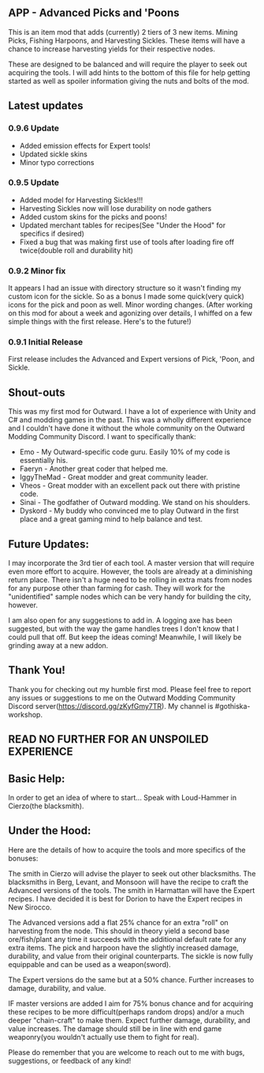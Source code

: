 ## APP - Advanced Picks and 'Poons

This is an item mod that adds (currently) 2 tiers of 3 new items. Mining Picks, Fishing Harpoons, and Harvesting Sickles. These items will have a chance to increase harvesting yields for their respective nodes.

These are designed to be balanced and will require the player to seek out acquiring the tools. I will add hints to the bottom of this file for help getting started as well as spoiler information giving the nuts and bolts of the mod.

## Latest updates

### 0.9.6 Update
 - Added emission effects for Expert tools!
 - Updated sickle skins
 - Minor typo corrections

### 0.9.5 Update
 - Added model for Harvesting Sickles!!! 
 - Harvesting Sickles now will lose durability on node gathers
 - Added custom skins for the picks and poons!
 - Updated merchant tables for recipes(See "Under the Hood" for specifics if desired)
 - Fixed a bug that was making first use of tools after loading fire off twice(double roll and durability hit)

### 0.9.2 Minor fix
It appears I had an issue with directory structure so it wasn't finding my custom icon for the sickle. So as a bonus I made some quick(very quick) icons for the pick and poon as well. Minor wording changes. (After working on this mod for about a week and agonizing over details, I whiffed on a few simple things with the first release. Here's to the future!)

### 0.9.1 Initial Release
First release includes the Advanced and Expert versions of Pick, 'Poon, and Sickle. 

## Shout-outs
This was my first mod for Outward. I have a lot of experience with Unity and C# and modding games in the past. This was a wholly different experience and I couldn't have done it without the whole community on the Outward Modding Community Discord. I want to specifically thank:

 - Emo - My Outward-specific code guru. Easily 10% of my code is
   essentially his.
 - Faeryn - Another great coder that helped me.
 - IggyTheMad - Great modder and great community leader.
 - Vheos - Great modder with an excellent pack out there with pristine code.
 - Sinai - The godfather of Outward modding. We stand on his shoulders.
 - Dyskord - My buddy who convinced me to play Outward in the first
   place and a great gaming mind to help balance and test.

## Future Updates:
I may incorporate the 3rd tier of each tool. A master version that will require even more effort to acquire. However, the tools are already at a diminishing return place. There isn't a huge need to be rolling in extra mats from nodes for any purpose other than farming for cash. They will work for the "unidentified" sample nodes which can be very handy for building the city, however.

I am also open for any suggestions to add in. A logging axe has been suggested, but with the way the game handles trees I don't know that I could pull that off. But keep the ideas coming! Meanwhile, I will likely be grinding away at a new addon.

## Thank You!
Thank you for checking out my humble first mod. Please feel free to report any issues or suggestions to me on the Outward Modding Community Discord server(https://discord.gg/zKyfGmy7TR). My channel is #gothiska-workshop.


## READ NO FURTHER FOR AN UNSPOILED EXPERIENCE


## Basic Help:
In order to get an idea of where to start... Speak with Loud-Hammer in Cierzo(the blacksmith).

## Under the Hood:
Here are the details of how to acquire the tools and more specifics of the bonuses:

The smith in Cierzo will advise the player to seek out other blacksmiths. The blacksmiths in Berg, Levant, and Monsoon will have the recipe to craft the Advanced versions of the tools. The smith in Harmattan will have the Expert recipes. I have decided it is best for Dorion to have the Expert recipes in New Sirocco.

The Advanced versions add a flat 25% chance for an extra "roll" on harvesting from the node. This should in theory yield a second base ore/fish/plant any time it succeeds with the additional default rate for any extra items. The pick and harpoon have the slightly increased damage, durability, and value from their original counterparts. The sickle is now fully equippable and can be used as a weapon(sword). 

The Expert versions do the same but at a 50% chance. Further increases to damage, durability, and value.

IF master versions are added I aim for 75% bonus chance and for acquiring these recipes to be more difficult(perhaps random drops) and/or a much deeper "chain-craft" to make them. Expect further damage, durability, and value increases. The damage should still be in line with end game weaponry(you wouldn't actually use them to fight for real).

Please do remember that you are welcome to reach out to me with bugs, suggestions, or feedback of any kind!